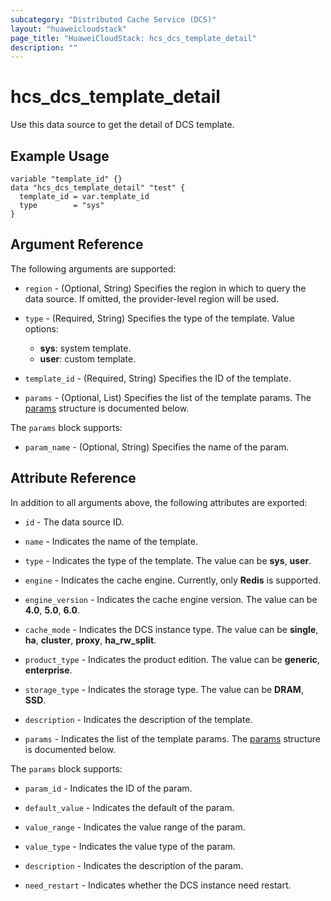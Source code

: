 ```yaml
---
subcategory: "Distributed Cache Service (DCS)"
layout: "huaweicloudstack"
page_title: "HuaweiCloudStack: hcs_dcs_template_detail"
description: ""
---
```


# hcs_dcs_template_detail

Use this data source to get the detail of DCS template.

## Example Usage

```hcl
variable "template_id" {}
data "hcs_dcs_template_detail" "test" {
  template_id = var.template_id
  type        = "sys"
}
```

## Argument Reference

The following arguments are supported:

* `region` - (Optional, String) Specifies the region in which to query the data source.
  If omitted, the provider-level region will be used.

* `type` - (Required, String) Specifies the type of the template. Value options:
  + **sys**: system template.
  + **user**: custom template.

* `template_id` - (Required, String) Specifies the ID of the template.

* `params` - (Optional, List) Specifies the list of the template params.
  The [params](#TemplateDetail_Param) structure is documented below.

<a name="TemplateDetail_Param"></a>
The `params` block supports:

* `param_name` - (Optional, String) Specifies the name of the param.

## Attribute Reference

In addition to all arguments above, the following attributes are exported:

* `id` - The data source ID.

* `name` - Indicates the name of the template.

* `type` - Indicates the type of the template. The value can be **sys**, **user**.

* `engine` - Indicates the cache engine. Currently, only **Redis** is supported.

* `engine_version` - Indicates the cache engine version. The value can be **4.0**, **5.0**, **6.0**.

* `cache_mode` - Indicates the DCS instance type. The value can be **single**, **ha**, **cluster**, **proxy**,
  **ha_rw_split**.

* `product_type` - Indicates the product edition. The value can be **generic**, **enterprise**.

* `storage_type` - Indicates the storage type. The value can be **DRAM**, **SSD**.

* `description` - Indicates the description of the template.

* `params` - Indicates the list of the template params.
  The [params](#TemplateDetail_Param) structure is documented below.

<a name="TemplateDetail_Param"></a>
The `params` block supports:

* `param_id` - Indicates the ID of the param.

* `default_value` - Indicates the default of the param.

* `value_range` - Indicates the value range of the param.

* `value_type` - Indicates the value type of the param.

* `description` - Indicates the description of the param.

* `need_restart` - Indicates whether the DCS instance need restart.
